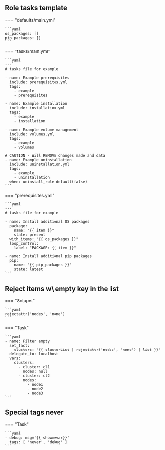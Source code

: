 ## Role tasks template

=== "defaults/main.yml"

    ```yaml
    os_packages: []
    pip_packages: []
    ```

=== "tasks/main.yml"

    ```yaml
    ---
    # tasks file for example

    - name: Example prerequisites
      include: prerequisites.yml
      tags:
        - example
        - prerequisites

    - name: Example installation
      include: installation.yml
      tags:
        - example
        - installation

    - name: Example volume management
      include: volumes.yml
      tags:
        - example
        - volumes

    # CAUTION - Will REMOVE changes made and data
    - name: Example uninstallation
      include: uninstallation.yml
      tags:
        - example
        - uninstallation
      when: uninstall_role|default(false)
    ```

=== "prerequisites.yml"

    ```yaml
    ---
    # tasks file for example

    - name: Install additional OS packages
      package:
        name: "{{ item }}"
        state: present
      with_items: "{{ os_packages }}"
      loop_control:
        label: "PACKAGE: {{ item }}"

    - name: Install additional pip packages
      pip:
        name: "{{ pip_packages }}"
        state: latest
    ```

## Reject items w\ empty key in the list

=== "Snippet"

    ```yaml
    rejectattr('nodes', 'none')
    ```

=== "Task"

    ```yaml
    - name: Filter empty
      set_fact:
        clusters: "{{ clusterList | rejectattr('nodes', 'none') | list }}"
      delegate_to: localhost
      vars:
        clusters:
          - cluster: cl1
            nodes: null
          - cluster: cl2
            nodes:
              - node1
              - node2
              - node3
    ```

## Special tags never

=== "Task"

    ```yaml
    - debug: msg='{{ showmevar}}'
      tags: [ 'never', 'debug' ]
    ```
